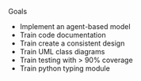 Goals
- Implement an agent-based model
- Train code documentation
- Train create a consistent design
- Train UML class diagrams
- Train testing with > 90% coverage
- Train python typing module